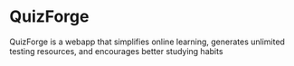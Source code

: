 # QuizForge

QuizForge is a webapp that simplifies online learning, generates unlimited testing resources, and encourages better studying habits
